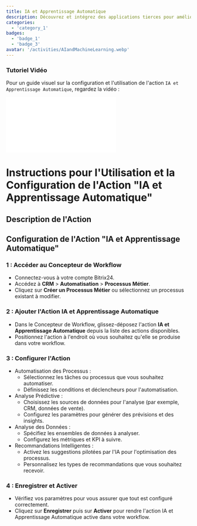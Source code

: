 ```yaml
---
title: IA et Apprentissage Automatique
description: Découvrez et intégrez des applications tierces pour améliorer votre entreprise.
categories: 
  - 'category_1'
badges: 
  - 'badge_1'
  - 'badge_3'
avatar: '/activities/AIandMachineLearning.webp'
---
```

### Tutoriel Vidéo

Pour un guide visuel sur la configuration et l'utilisation de l'action `IA et Apprentissage Automatique`, regardez la vidéo :

<iframe
  class="aspect-video w-full my-6 rounded shadow-md"
  src="//www.youtube.com/embed/OyzJd8BcTfY?feature=oembed&rel=0"
  frameborder="0"
  allow="accelerometer; autoplay; encrypted-media; gyroscope"
  allowfullscreen>
</iframe>

# Instructions pour l'Utilisation et la Configuration de l'Action "IA et Apprentissage Automatique"

## Description de l'Action

## **Configuration de l'Action "IA et Apprentissage Automatique"**

### 1 : Accéder au Concepteur de Workflow
- Connectez-vous à votre compte Bitrix24.
- Accédez à **CRM** > **Automatisation** > **Processus Métier**.
- Cliquez sur **Créer un Processus Métier** ou sélectionnez un processus existant à modifier.

### 2 : Ajouter l'Action IA et Apprentissage Automatique
- Dans le Concepteur de Workflow, glissez-déposez l'action **IA et Apprentissage Automatique** depuis la liste des actions disponibles.
- Positionnez l'action à l'endroit où vous souhaitez qu'elle se produise dans votre workflow.

### 3 : Configurer l'Action
- Automatisation des Processus :
  - Sélectionnez les tâches ou processus que vous souhaitez automatiser.
  - Définissez les conditions et déclencheurs pour l'automatisation.
- Analyse Prédictive :
  - Choisissez les sources de données pour l'analyse (par exemple, CRM, données de vente).
  - Configurez les paramètres pour générer des prévisions et des insights.
- Analyse des Données :
  - Spécifiez les ensembles de données à analyser.
  - Configurez les métriques et KPI à suivre.
- Recommandations Intelligentes :
  - Activez les suggestions pilotées par l'IA pour l'optimisation des processus.
  - Personnalisez les types de recommandations que vous souhaitez recevoir.

### 4 : Enregistrer et Activer
- Vérifiez vos paramètres pour vous assurer que tout est configuré correctement.
- Cliquez sur **Enregistrer** puis sur **Activer** pour rendre l'action IA et Apprentissage Automatique active dans votre workflow.